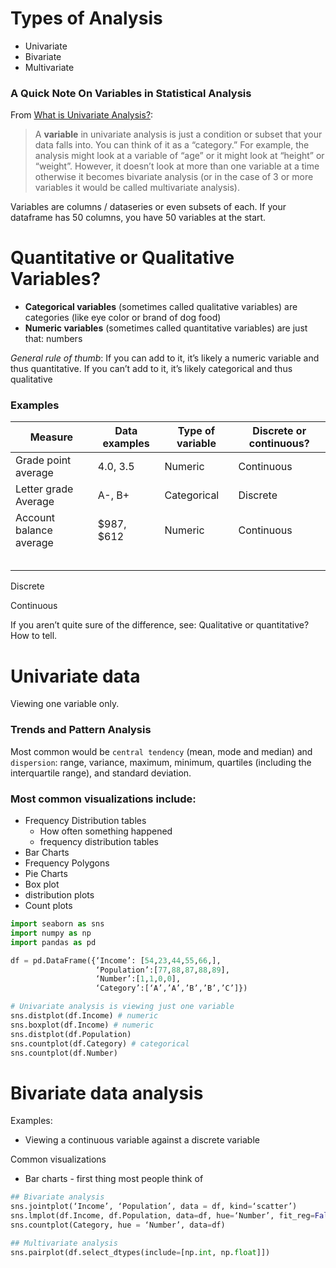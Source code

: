 # Types of Analysis 
* Univariate
* Bivariate
* Multivariate

### A Quick Note On Variables in Statistical Analysis
From [What is Univariate Analysis?](https://www.statisticshowto.com/univariate/):
>A **variable** in univariate analysis is just a condition or subset that your data falls into. You can think of it as a “category.” For example, the analysis might look at a variable of “age” or it might look at “height” or “weight”. However, it doesn’t look at more than one variable at a time otherwise it becomes bivariate analysis (or in the case of 3 or more variables it would be called multivariate analysis).

Variables are columns / dataseries or even subsets of each. If your dataframe has 50 columns, you have 50 variables at the start. 

# Quantitative or Qualitative Variables?
* **Categorical variables** (sometimes called qualitative variables) are categories (like eye color or brand of dog food) 
* **Numeric variables** (sometimes called quantitative variables) are just that: numbers

*General rule of thumb*: If you can add to it, it’s likely a numeric variable and thus quantitative. If you can’t add to it, it’s likely categorical and thus qualitative 

### Examples 
| Measure | Data examples | Type of variable | Discrete or continuous? |
|---|---|---|---|
| Grade point average | 4.0, 3.5 | Numeric | Continuous |
| Letter grade Average |  A-, B+ | Categorical | Discrete |
| Account balance average | $987, $612 | Numeric | Continuous |
|   |   |   |   |
|   |   |   |   |
|   |   |   |   |
|   |   |   |   |
|   |   |   |   |

Discrete 

Continuous 

If you aren’t quite sure of the difference, see: Qualitative or quantitative? How to tell.

# Univariate data
Viewing one variable only. 

### Trends and Pattern Analysis 
Most common would be `central tendency` (mean, mode and median) and `dispersion`: range, variance, maximum, minimum, quartiles (including the interquartile range), and standard deviation.

### Most common visualizations include:
* Frequency Distribution tables
   * How often something happened
   * frequency distribution tables
* Bar Charts
* Frequency Polygons
* Pie Charts
* Box plot
* distribution plots
* Count plots

```python 
import seaborn as sns
import numpy as np
import pandas as pd

df = pd.DataFrame({‘Income’: [54,23,44,55,66,],
                   ‘Population’:[77,88,87,88,89],
                   ‘Number’:[1,1,0,0],
                   ‘Category’:[‘A’,’A’,’B’,’B’,’C’]})

# Univariate analysis is viewing just one variable
sns.distplot(df.Income) # numeric
sns.boxplot(df.Income) # numeric
sns.distplot(df.Population)
sns.countplot(df.Category) # categorical
sns.countplot(df.Number)
```

# Bivariate data analysis 
Examples:
* Viewing a continuous variable against a discrete variable 

Common visualizations 
* Bar charts - first thing most people think of 

```python 
## Bivariate analysis
sns.jointplot(‘Income’, ‘Population’, data = df, kind=‘scatter’)
sns.lmplot(df.Income, df.Population, data=df, hue=‘Number’, fit_reg=False)
sns.countplot(Category, hue = ‘Number’, data=df)
```

```python 
## Multivariate analysis
sns.pairplot(df.select_dtypes(include=[np.int, np.float]])

``` 
